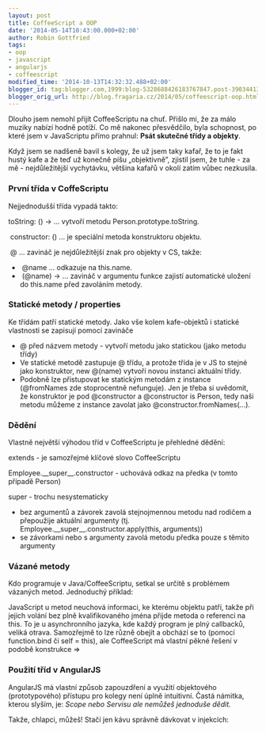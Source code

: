 ```yaml
---
layout: post
title: CoffeeScript a OOP
date: '2014-05-14T10:43:00.000+02:00'
author: Robin Gottfried
tags:
- oop
- javascript
- angularjs
- coffeescript
modified_time: '2014-10-13T14:32:32.488+02:00'
blogger_id: tag:blogger.com,1999:blog-5328688426183767847.post-390344130544827557
blogger_orig_url: http://blog.fragaria.cz/2014/05/coffeescript-oop.html
---
```


Dlouho jsem nemohl přijít CoffeeScriptu na chuť. Přišlo mi, že za málo
muziky nabízí hodně potíží. Co mě nakonec přesvědčilo, byla schopnost,
po které jsem v JavaScriptu přímo prahnul: **Psát skutečné třídy a
objekty**.

Když jsem se nadšeně bavil s kolegy, že už jsem taky kafař, že to je
fakt hustý kafe a že teď už konečně píšu „objektivně”, zjistil jsem, že
tuhle - za mě - nejdůležitější vychytávku, většina kafařů v okolí zatím
vůbec nezkusila.

### První třída v CoffeScriptu

Nejjednodušší třída vypadá takto:

toString: () -\> ... vytvoří metodu Person.prototype.toString.

 constructor: () ... je speciální metoda konstruktoru objektu.

 @ ... zavináč je nejdůležitější znak pro objekty v CS, takže:

  -  @name ... odkazuje na this.name.
  -  (@name) -\> ... zavináč v argumentu funkce zajistí automatické
    uložení do this.name před zavoláním metody.

### Statické metody / properties

Ke třídám patří statické metody. Jako vše kolem kafe-objektů i statické
vlastnosti se zapisují pomocí zavináče

  - @ před názvem metody - vytvoří metodu jako statickou (jako metodu
    třídy)
  - Ve statické metodě zastupuje @ třídu, a protože třída je v JS to
    stejné jako konstruktor, new @(name) vytvoří novou instanci aktuální
    třídy.
  - Podobně lze přistupovat ke statickým metodám z instance
    (@fromNames zde stoprocentně nefunguje). Jen je třeba si uvědomit,
    že konstruktor je pod @constructor a @constructor is Person, tedy
    naši metodu můžeme z instance zavolat jako
    @constructor.fromNames(...).

### Dědění

Vlastně největší výhodou tříd v CoffeeScriptu je přehledné dědění:

extends - je samozřejmé klíčové slovo CoffeeScriptu

Employee.\_\_super\_\_.constructor - uchovává odkaz na předka (v tomto
případě Person)

super - trochu nesystematicky

  - bez argumentů a závorek zavolá stejnojmennou metodu nad rodičem a
    přepoužije aktuální argumenty (tj.
    Employee.\_\_super\_\_.constructor.apply(this, arguments))
  - se závorkami nebo s argumenty zavolá metodu předka pouze s těmito
    argumenty

### Vázané metody

Kdo programuje v Java/CoffeeScriptu, setkal se určitě s problémem
vázaných metod. Jednoduchý příklad:

JavaScript u metod neuchová informaci, ke kterému objektu patří, takže
při jejich volání bez plně kvalifikovaného jména přijde metoda o
referenci na this.
To je u asynchronního jazyka, kde každý program je plný callbacků,
veliká otrava. Samozřejmě to lze různě obejít a obchází se to (pomocí
function.bind či self = this), ale CoffeeScript má vlastní pěkné řešení
v podobě konstrukce =\>

### Použití tříd v AngularJS

AngularJS má vlastní způsob zapouzdření a využití objektového
(prototypového) přístupu pro kolegy není úplně intuitivní. Častá
námitka, kterou slyším, je: *Scope nebo Servisu ale nemůžeš jednoduše
dědit.*

Takže, chlapci, můžeš\! Stačí jen kávu správně dávkovat v injekcích:
